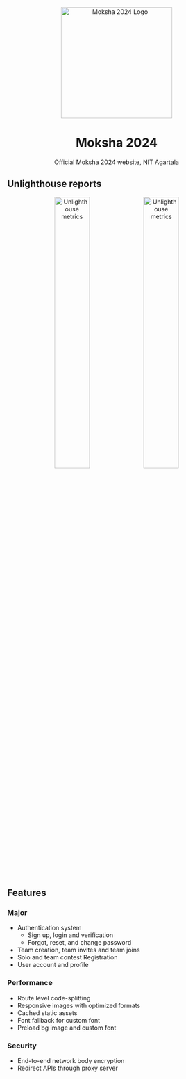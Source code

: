 <div align="center">
  <img
    src="./client/public/moksha/moksha-512x512.png"
    alt="Moksha 2024 Logo"
    width="256" height="256"
   />
</div>

<h1 align="center">
  Moksha 2024
</h1>

<p align="center">
  Official Moksha 2024 website, NIT Agartala
</p>

## Unlighthouse reports

<div align="center">
  <img
    src="https://github.com/arpansaha13/moksha/assets/82361490/eb390d91-adad-4993-acad-0188b23ac518"
    alt="Unlighthouse metrics"
    width="40%"
  />
  <img
    src="https://github.com/arpansaha13/moksha/assets/82361490/ef4aa17e-7548-439a-8c70-bec4dd31321d"
    alt="Unlighthouse metrics"
    width="40%"
  />
</div>

## Features

### Major
- Authentication system
  - Sign up, login and verification
  - Forgot, reset, and change password
- Team creation, team invites and team joins
- Solo and team contest Registration
- User account and profile

### Performance
- Route level code-splitting
- Responsive images with optimized formats
- Cached static assets
- Font fallback for custom font
- Preload bg image and custom font

### Security
- End-to-end network body encryption
- Redirect APIs through proxy server
